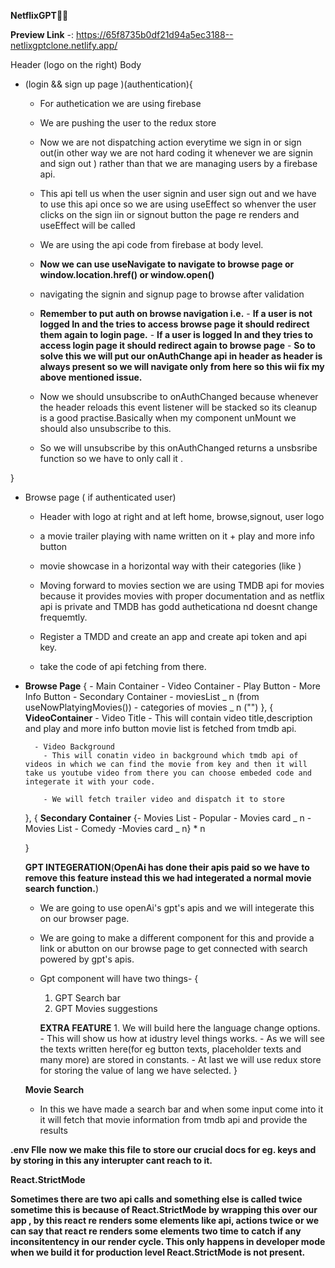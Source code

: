 **NetflixGPT🚀🚀**

**Preview Link** -: https://65f8735b0df21d94a5ec3188--netlixgptclone.netlify.app/

Header (logo on the right)
Body

- (login && sign up page )(authentication){

  - For authetication we are using firebase
  - We are pushing the user to the redux store
  - Now we are not dispatching action everytime we sign in or sign out(in other way we are not hard coding it whenever we are signin and sign out ) rather than that we are managing users by a firebase api.
  - This api tell us when the user signin and user sign out and we have to use this api once so we are using useEffect so whenver the user clicks on the sign iin or signout button the page re renders and useEffect will be called
  - We are using the api code from firebase at body level.
  - **Now we can use useNavigate to navigate to browse page or window.location.href() or window.open()**
  - navigating the signin and signup page to browse after validation

  - **Remember to put auth on browse navigation i.e.** - **If a user is not logged In and the tries to access browse page it should redirect them again to login page.** - **If a user is logged In and they tries to access login page it should redirect again to browse page** - **So to solve this we will put our onAuthChange api in header as header is always present so we will navigate only from here so this wii fix my above mentioned issue.**

  - Now we should unsubscribe to onAuthChanged because whenever the header reloads this event listener will be stacked so its cleanup is a good practise.Basically when my component unMount we should also unsubscribe to this.

  - So we will unsubscribe by this onAuthChanged returns a unsbsribe function so we have to only call it .

}

- Browse page ( if authenticated user)

  - Header with logo at right and at left home, browse,signout, user logo
  - a movie trailer playing with name written on it + play and more info button
  - movie showcase in a horizontal way with their categories (like )

  - Moving forward to movies section we are using TMDB api for movies because it provides movies with proper documentation and as netflix api is private and TMDB has godd autheticationa nd doesnt change frequemtly.

  - Register a TMDD and create an app and create api token and api key.
  - take the code of api fetching from there.

- **Browse Page**
  { - Main Container - Video Container - Play Button - More Info Button - Secondary Container - moviesList _ n (from useNowPlatyingMovies()) - categories of movies _ n ("")
  },
  {
  **VideoContainer** - Video Title - This will contain video title,description and play and more info button movie list is fetched from tmdb api.

        - Video Background
          - This will conatin video in background which tmdb api of videos in which we can find the movie from key and then it will take us youtube video from there you can choose embeded code and integerate it with your code.

          - We will fetch trailer video and dispatch it to store

  },
  {
  **Secondary Container**
  {- Movies List - Popular - Movies card _ n - Movies List - Comedy
  -Movies card _ n} \* n

  }

  **GPT INTEGERATION**(**OpenAi has done their apis paid so we have to remove this feature instead this we had integerated a normal movie search function.**)

  - We are going to use openAi's gpt's apis and we will integerate this on our browser page.
  - We are going to make a different component for this and provide a link or abutton on our browse page to get connected with search powered by gpt's apis.

  - Gpt component will have two things-
    {

    1. GPT Search bar
    2. GPT Movies suggestions

    **EXTRA FEATURE** 1. We will build here the language change options. - This will show us how at idustry level things works. - As we will see the texts written here(for eg button texts, placeholder texts and many more) are stored in constants. - At last we will use redux store for storing the value of lang we have selected.
    }

  **Movie Search**

  - In this we have made a search bar and when some input come into it it will fetch that movie information from tmdb api and provide the results

**.env FIle**
**now we make this file to store our crucial docs for eg. keys and by storing in this any interupter cant reach to it.**

**React.StrictMode**

**Sometimes there are two api calls and something else is called twice sometime this is because of React.StrictMode by wrapping this over our app , by this react re renders some elements like api, actions twice or we can say that react re renders some elements two time to catch if any inconsitentency in our render cycle. This only happens in developer mode when we build it for production level React.StrictMode is not present.**
